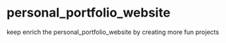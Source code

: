 # personal_portfolio_website
keep enrich the personal_portfolio_website by creating more fun projects
